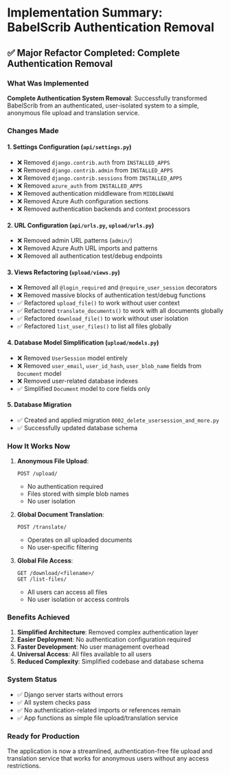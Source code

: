 # Implementation Summary: BabelScrib Authentication Removal

## ✅ Major Refactor Completed: Complete Authentication Removal

### What Was Implemented

**Complete Authentication System Removal**: Successfully transformed BabelScrib from an authenticated, user-isolated system to a simple, anonymous file upload and translation service.

### Changes Made

#### 1. **Settings Configuration** (`api/settings.py`)
- ❌ Removed `django.contrib.auth` from `INSTALLED_APPS`
- ❌ Removed `django.contrib.admin` from `INSTALLED_APPS` 
- ❌ Removed `django.contrib.sessions` from `INSTALLED_APPS`
- ❌ Removed `azure_auth` from `INSTALLED_APPS`
- ❌ Removed authentication middleware from `MIDDLEWARE`
- ❌ Removed Azure Auth configuration sections
- ❌ Removed authentication backends and context processors

#### 2. **URL Configuration** (`api/urls.py`, `upload/urls.py`)
- ❌ Removed admin URL patterns (`admin/`)
- ❌ Removed Azure Auth URL imports and patterns
- ❌ Removed all authentication test/debug endpoints

#### 3. **Views Refactoring** (`upload/views.py`)
- ❌ Removed all `@login_required` and `@require_user_session` decorators
- ❌ Removed massive blocks of authentication test/debug functions
- ✅ Refactored `upload_file()` to work without user context
- ✅ Refactored `translate_documents()` to work with all documents globally
- ✅ Refactored `download_file()` to work without user isolation
- ✅ Refactored `list_user_files()` to list all files globally

#### 4. **Database Model Simplification** (`upload/models.py`)
- ❌ Removed `UserSession` model entirely
- ❌ Removed `user_email`, `user_id_hash`, `user_blob_name` fields from `Document` model
- ❌ Removed user-related database indexes
- ✅ Simplified `Document` model to core fields only

#### 5. **Database Migration**
- ✅ Created and applied migration `0002_delete_usersession_and_more.py`
- ✅ Successfully updated database schema

### How It Works Now

1. **Anonymous File Upload**:
   ```
   POST /upload/
   ```
   - No authentication required
   - Files stored with simple blob names
   - No user isolation

2. **Global Document Translation**:
   ```
   POST /translate/
   ```
   - Operates on all uploaded documents
   - No user-specific filtering

3. **Global File Access**:
   ```
   GET /download/<filename>/
   GET /list-files/
   ```
   - All users can access all files
   - No user isolation or access controls

### Benefits Achieved

1. **Simplified Architecture**: Removed complex authentication layer
2. **Easier Deployment**: No authentication configuration required
3. **Faster Development**: No user management overhead
4. **Universal Access**: All files available to all users
5. **Reduced Complexity**: Simplified codebase and database schema

### System Status

- ✅ Django server starts without errors
- ✅ All system checks pass
- ✅ No authentication-related imports or references remain
- ✅ App functions as simple file upload/translation service

### Ready for Production

The application is now a streamlined, authentication-free file upload and translation service that works for anonymous users without any access restrictions.
